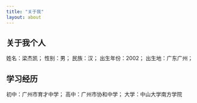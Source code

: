 ```yaml
---
title: "关于我"
layout: about
---
```






## 关于我个人
姓名：梁杰凯；
性别：男；
民族：汉；
出生年份：2002；
出生地：广东广州；

## 学习经历
初中：广州市育才中学；
高中：广州市协和中学；
大学：中山大学南方学院
